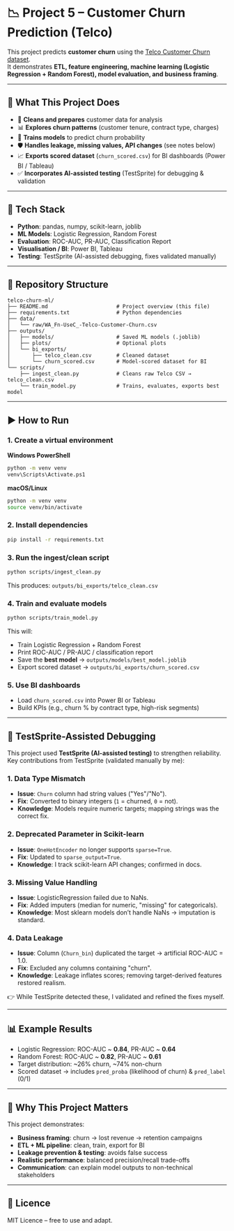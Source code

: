 # 📉 Project 5 – Customer Churn Prediction (Telco)

This project predicts **customer churn** using the [Telco Customer Churn dataset](https://www.kaggle.com/blastchar/telco-customer-churn).  
It demonstrates **ETL, feature engineering, machine learning (Logistic Regression + Random Forest), model evaluation, and business framing**.  

---

## 🚀 What This Project Does

- 🧹 **Cleans and prepares** customer data for analysis  
- 📊 **Explores churn patterns** (customer tenure, contract type, charges)  
- 🤖 **Trains models** to predict churn probability  
- 🛡️ **Handles leakage, missing values, API changes** (see notes below)  
- 📈 **Exports scored dataset** (`churn_scored.csv`) for BI dashboards (Power BI / Tableau)  
- ✅ **Incorporates AI-assisted testing** (TestSprite) for debugging & validation  

---

## 🧰 Tech Stack

- **Python**: pandas, numpy, scikit-learn, joblib  
- **ML Models**: Logistic Regression, Random Forest  
- **Evaluation**: ROC-AUC, PR-AUC, Classification Report  
- **Visualisation / BI**: Power BI, Tableau  
- **Testing**: TestSprite (AI-assisted debugging, fixes validated manually)  

---

## 📁 Repository Structure

```
telco-churn-ml/
├── README.md                      # Project overview (this file)
├── requirements.txt               # Python dependencies
├── data/
│   └── raw/WA_Fn-UseC_-Telco-Customer-Churn.csv
├── outputs/
│   ├── models/                    # Saved ML models (.joblib)
│   ├── plots/                     # Optional plots
│   └── bi_exports/
│       ├── telco_clean.csv        # Cleaned dataset
│       └── churn_scored.csv       # Model-scored dataset for BI
└── scripts/
    ├── ingest_clean.py            # Cleans raw Telco CSV → telco_clean.csv
    └── train_model.py             # Trains, evaluates, exports best model
```

---

## ▶️ How to Run

### 1. Create a virtual environment

**Windows PowerShell**
```bash
python -m venv venv
venv\Scripts\Activate.ps1
```

**macOS/Linux**
```bash
python -m venv venv
source venv/bin/activate
```

### 2. Install dependencies

```bash
pip install -r requirements.txt
```

### 3. Run the ingest/clean script

```bash
python scripts/ingest_clean.py
```

This produces: `outputs/bi_exports/telco_clean.csv`

### 4. Train and evaluate models

```bash
python scripts/train_model.py
```

This will:  
- Train Logistic Regression + Random Forest  
- Print ROC-AUC / PR-AUC / classification report  
- Save the **best model** → `outputs/models/best_model.joblib`  
- Export scored dataset → `outputs/bi_exports/churn_scored.csv`  

### 5. Use BI dashboards

- Load `churn_scored.csv` into Power BI or Tableau  
- Build KPIs (e.g., churn % by contract type, high-risk segments)  

---

## 🧪 TestSprite-Assisted Debugging

This project used **TestSprite (AI-assisted testing)** to strengthen reliability.  
Key contributions from TestSprite (validated manually by me):  

### 1. Data Type Mismatch
- **Issue**: `Churn` column had string values ("Yes"/"No").  
- **Fix**: Converted to binary integers (`1` = churned, `0` = not).  
- **Knowledge**: Models require numeric targets; mapping strings was the correct fix.

### 2. Deprecated Parameter in Scikit-learn
- **Issue**: `OneHotEncoder` no longer supports `sparse=True`.  
- **Fix**: Updated to `sparse_output=True`.  
- **Knowledge**: I track scikit-learn API changes; confirmed in docs.

### 3. Missing Value Handling
- **Issue**: LogisticRegression failed due to NaNs.  
- **Fix**: Added imputers (median for numeric, "missing" for categoricals).  
- **Knowledge**: Most sklearn models don’t handle NaNs → imputation is standard.

### 4. Data Leakage
- **Issue**: Column (`Churn_bin`) duplicated the target → artificial ROC-AUC = 1.0.  
- **Fix**: Excluded any columns containing "churn".  
- **Knowledge**: Leakage inflates scores; removing target-derived features restored realism.

👉 While TestSprite detected these, I validated and refined the fixes myself.

---

## 📊 Example Results

- Logistic Regression: ROC-AUC ~ **0.84**, PR-AUC ~ **0.64**  
- Random Forest: ROC-AUC ~ **0.82**, PR-AUC ~ **0.61**  
- Target distribution: ~26% churn, ~74% non-churn  
- Scored dataset → includes `pred_proba` (likelihood of churn) & `pred_label` (0/1)

---

## 🎯 Why This Project Matters

This project demonstrates:  
- **Business framing**: churn → lost revenue → retention campaigns  
- **ETL + ML pipeline**: clean, train, export for BI  
- **Leakage prevention & testing**: avoids false success  
- **Realistic performance**: balanced precision/recall trade-offs  
- **Communication**: can explain model outputs to non-technical stakeholders  

---

## 📄 Licence  
MIT Licence – free to use and adapt.  
